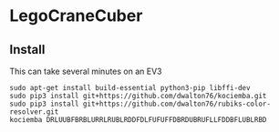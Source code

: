 # LegoCraneCuber


## Install
This can take several minutes on an EV3
```
sudo apt-get install build-essential python3-pip libffi-dev
sudo pip3 install git+https://github.com/dwalton76/kociemba.git
sudo pip3 install git+https://github.com/dwalton76/rubiks-color-resolver.git
kociemba DRLUUBFBRBLURRLRUBLRDDFDLFUFUFFDBRDUBRUFLLFDDBFLUBLRBD
```
